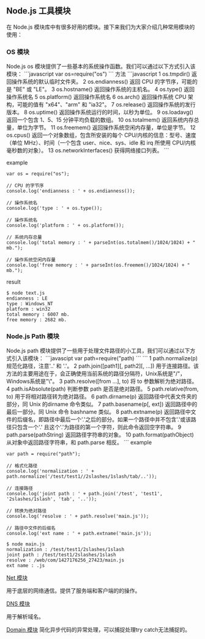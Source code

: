 <h2>Node.js 工具模块</h2>
在 Node.js 模块库中有很多好用的模块。接下来我们为大家介绍几种常用模块的使用：
<h3>OS 模块</h3>
Node.js os 模块提供了一些基本的系统操作函数。我们可以通过以下方式引入该模块：
```javascript
var os=require("os")
```
方法
```javascript
1	os.tmpdir()
返回操作系统的默认临时文件夹。
2	os.endianness()
返回 CPU 的字节序，可能的是 "BE" 或 "LE"。
3	os.hostname()
返回操作系统的主机名。
4	os.type()
返回操作系统名
5	os.platform()
返回操作系统名
6	os.arch()
返回操作系统 CPU 架构，可能的值有 "x64"、"arm" 和 "ia32"。
7	os.release()
返回操作系统的发行版本。
8	os.uptime()
返回操作系统运行的时间，以秒为单位。
9	os.loadavg()
返回一个包含 1、5、15 分钟平均负载的数组。
10	os.totalmem()
返回系统内存总量，单位为字节。
11	os.freemem()
返回操作系统空闲内存量，单位是字节。
12	os.cpus()
返回一个对象数组，包含所安装的每个 CPU/内核的信息：型号、速度（单位 MHz）、时间（一个包含 user、nice、sys、idle 和 irq 所使用 CPU/内核毫秒数的对象）。
13	os.networkInterfaces()
获得网络接口列表。
```

example

```
var os = require("os");

// CPU 的字节序
console.log('endianness : ' + os.endianness());

// 操作系统名
console.log('type : ' + os.type());

// 操作系统名
console.log('platform : ' + os.platform());

// 系统内存总量
console.log('total memory : ' + parseInt(os.totalmem()/1024/1024) + " mb.");

// 操作系统空闲内存量
console.log('free memory : ' + parseInt(os.freemem()/1024/1024) + " mb.");
```
result
```
$ node text.js
endianness : LE
type : Windows_NT
platform : win32
total memory : 6007 mb.
free memory : 2682 mb.

```
<h3>Node.js Path 模块</h3>
Node.js path 模块提供了一些用于处理文件路径的小工具，我们可以通过以下方式引入该模块：
```javascipt
var path=require("path)
```
```
1	path.normalize(p)
规范化路径，注意'..' 和 '.'。
2	path.join([path1][, path2][, ...])
用于连接路径。该方法的主要用途在于，会正确使用当前系统的路径分隔符，Unix系统是"/"，Windows系统是"\"。
3	path.resolve([from ...], to)
将 to 参数解析为绝对路径。
4	path.isAbsolute(path)
判断参数 path 是否是绝对路径。
5	path.relative(from, to)
用于将相对路径转为绝对路径。
6	path.dirname(p)
返回路径中代表文件夹的部分，同 Unix 的dirname 命令类似。
7	path.basename(p[, ext])
返回路径中的最后一部分。同 Unix 命令 bashname 类似。
8	path.extname(p)
返回路径中文件的后缀名，即路径中最后一个'.'之后的部分。如果一个路径中并不包含'.'或该路径只包含一个'.' 且这个'.'为路径的第一个字符，则此命令返回空字符串。
9	path.parse(pathString)
返回路径字符串的对象。
10	path.format(pathObject)
从对象中返回路径字符串，和 path.parse 相反。
```
example

```
var path = require("path");

// 格式化路径
console.log('normalization : ' + path.normalize('/test/test1//2slashes/1slash/tab/..'));

// 连接路径
console.log('joint path : ' + path.join('/test', 'test1', '2slashes/1slash', 'tab', '..'));

// 转换为绝对路径
console.log('resolve : ' + path.resolve('main.js'));

// 路径中文件的后缀名
console.log('ext name : ' + path.extname('main.js'));
```
```
$ node main.js 
normalization : /test/test1/2slashes/1slash
joint path : /test/test1/2slashes/1slash
resolve : /web/com/1427176256_27423/main.js
ext name : .js
```
<a href="http://www.runoob.com/nodejs/nodejs-net-module.html">	Net 模块</a>

用于底层的网络通信。提供了服务端和客户端的的操作。


<a href="http://www.runoob.com/nodejs/nodejs-dns-module.html">DNS 模块</a>

用于解析域名。


<a href="http://www.runoob.com/nodejs/nodejs-domain-module.html">	Domain 模块</a>
简化异步代码的异常处理，可以捕捉处理try catch无法捕捉的。









